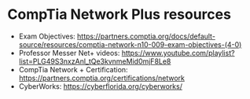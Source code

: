 # CompTia Network Plus resources

- Exam Objectives: https://partners.comptia.org/docs/default-source/resources/comptia-network-n10-009-exam-objectives-(4-0)
- Professor Messer Net+ videos: https://www.youtube.com/playlist?list=PLG49S3nxzAnl_tQe3kvnmeMid0mjF8Le8
- CompTia Network + Certification: https://partners.comptia.org/certifications/network
- CyberWorks: https://cyberflorida.org/cyberworks/
